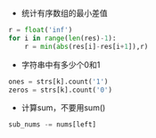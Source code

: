 + 统计有序数组的最小差值
```python
r = float('inf')
for i in range(len(res)-1):  
    r = min(abs(res[i]-res[i+1]),r)
```

+ 字符串中有多少个0和1
```python
ones = strs[k].count('1')
zeros = strs[k].count('0')
```

+ 计算sum，不要用sum()
```python
sub_nums -= nums[left]
```
